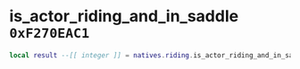 # is_actor_riding_and_in_saddle `0xF270EAC1`

```lua
local result --[[ integer ]] = natives.riding.is_actor_riding_and_in_saddle(_unk0 --[[ integer ]])
```